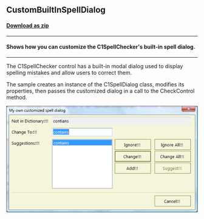 ## CustomBuiltInSpellDialog
#### [Download as zip](https://grapecity.github.io/DownGit/#/home?url=https://github.com/GrapeCity/ComponentOne-WinForms-Samples/tree/master/NetFramework\SpellChecker\VB\CustomBuiltInSpellDialog)
____
#### Shows how you can customize the C1SpellChecker's built-in spell dialog.
____
The C1SpellChecker control has a built-in modal dialog used to display spelling mistakes and allow users to correct them.

The sample creates an instance of the C1SpellDialog class, modifies its properties, then passes the customized dialog in a call to the CheckControl method.

![screenshot](screenshot.PNG)
